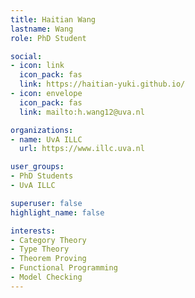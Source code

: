```yaml
---
title: Haitian Wang
lastname: Wang
role: PhD Student

social:
- icon: link
  icon_pack: fas
  link: https://haitian-yuki.github.io/
- icon: envelope
  icon_pack: fas
  link: mailto:h.wang12@uva.nl

organizations:
- name: UvA ILLC
  url: https://www.illc.uva.nl

user_groups:
- PhD Students
- UvA ILLC

superuser: false 
highlight_name: false

interests:
- Category Theory
- Type Theory 
- Theorem Proving
- Functional Programming
- Model Checking
---
```

